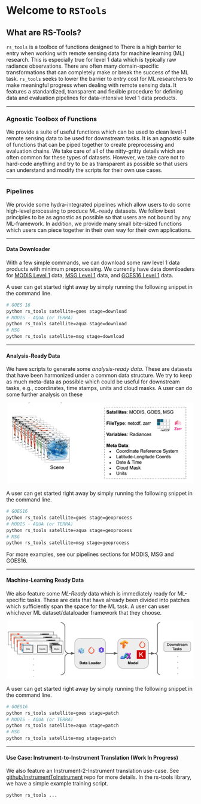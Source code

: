 # Welcome to `RSTools`



## What are RS-Tools?

`rs_tools` is a toolbox of functions designed to 
There is a high barrier to entry when working with remote sensing data for machine learning (ML) research.
This is especially true for level 1 data which is typically raw radiance observations.
There are often many domain-specific transformations that can completely make or break the success of the ML task.
`rs_tools` seeks to lower the barrier to entry cost for ML researchers to make meaningful progress when dealing with remote sensing data. 
It features a standardized, transparent and flexible procedure for defining data and evaluation pipelines for data-intensive level 1 data products.

***
### Agnostic Toolbox of Functions

We provide a suite of useful functions which can be used to clean level-1 remote sensing data to be used for downstream tasks.
It is an agnostic suite of functions that can be piped together to create preprocessing and evaluation chains.
We take care of all of the nitty-gritty details which are often common for these types of datasets.
However, we take care not to hard-code anything and try to be as transparent as possible so that users can understand and modify the scripts for their own use cases.

***
### Pipelines

We provide some hydra-integrated pipelines which allow users to do some high-level processing to produce ML-ready datasets.
We follow best principles to be as agnostic as possible so that users are not bound by any ML-framework.
In addition, we provide many small bite-sized functions which users can piece together in their own way for their own applications.


***
#### Data Downloader

With a few simple commands, we can download some raw level 1 data products with minimum preprocessing.
We currently have data downloaders for [MODIS Level 1]() data, [MSG Level 1]() data, and [GOES16 Level 1]() data.


A user can get started right away by simply running the following snippet in the command line.

```bash
# GOES 16
python rs_tools satellite=goes stage=download
# MODIS - AQUA (or TERRA)
python rs_tools satellite=aqua stage=download
# MSG
python rs_tools satellite=msg stage=download
```


***
#### Analysis-Ready Data

We have scripts to generate some *analysis-ready data*.
These are datasets that have been harmonized under a common data structure.
We try to keep as much meta-data as possible which could be useful for downstream tasks, e.g., coordinates, time stamps, units and cloud masks.
A user can do some further analysis on these

<center>
    <img src="./assets/analysis_ready_data.png" alt="drawing" width="500"/>
</center>

A user can get started right away by simply running the following snippet in the command line.

```bash
# GOES16
python rs_tools satellite=goes stage=geoprocess
# MODIS - AQUA (or TERRA)
python rs_tools satellite=aqua stage=geoprocess
# MSG
python rs_tools satellite=msg stage=geoprocess
```

For more examples, see our pipelines sections for MODIS, MSG and GOES16.

***
#### Machine-Learning Ready Data

We also feature some *ML-Ready* data which is immediately ready for ML-specific tasks.
These are data that have already been divided into patches which sufficiently span the space for the ML task.
A user can user whichever ML dataset/dataloader framework that they choose.



<center>
    <img src="./assets/ml_ready_data.png" alt="drawing" width="500"/>
</center>

A user can get started right away by simply running the following snippet in the command line.

```bash
# GOES16
python rs_tools satellite=goes stage=patch
# MODIS - AQUA (or TERRA)
python rs_tools satellite=aqua stage=patch
# MSG
python rs_tools satellite=msg stage=patch
```

***
#### Use Case: Instrument-to-Instrument Translation (Work In Progress)

We also feature an Instrument-2-Instrument translation use-case.
See [github/InstrumentToInstrument](https://github.com/RobertJaro/InstrumentToInstrument/tree/master) repo for more details.
In the rs-tools library, we have a simple example training script.


```bash
python rs_tools ...
```
